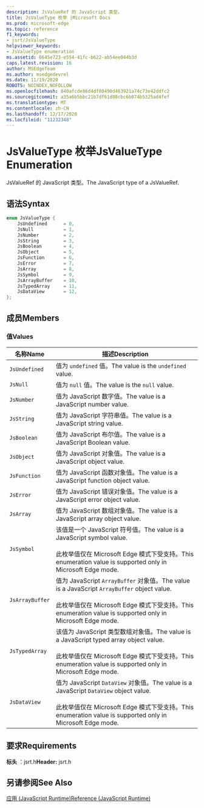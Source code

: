 ```yaml
---
description: JsValueRef 的 JavaScript 类型。
title: JsValueType 枚举 |Microsoft Docs
ms.prod: microsoft-edge
ms.topic: reference
f1_keywords:
- jsrt/JsValueType
helpviewer_keywords:
- JsValueType enumeration
ms.assetid: 6645e723-e554-41fc-b622-ab54ee044b3d
caps.latest.revision: 16
author: MSEdgeTeam
ms.author: msedgedevrel
ms.date: 11/19/2020
ROBOTS: NOINDEX,NOFOLLOW
ms.openlocfilehash: 840afcde86d4df80490d463921a74c73e42ddfc2
ms.sourcegitcommit: a35a6b5bbc21b7df61d08cbc6b074b5325ad4fef
ms.translationtype: MT
ms.contentlocale: zh-CN
ms.lasthandoff: 12/17/2020
ms.locfileid: "11232348"
---
```

# <span data-ttu-id="4428b-103">JsValueType 枚举</span><span class="sxs-lookup"><span data-stu-id="4428b-103">JsValueType Enumeration</span></span>

<span data-ttu-id="4428b-104">JsValueRef 的 JavaScript 类型。</span><span class="sxs-lookup"><span data-stu-id="4428b-104">The JavaScript type of a JsValueRef.</span></span>  
  
## <span data-ttu-id="4428b-105">语法</span><span class="sxs-lookup"><span data-stu-id="4428b-105">Syntax</span></span>  
  
```cpp  
enum JsValueType {  
    JsUndefined      = 0,  
    JsNull           = 1,  
    JsNumber         = 2,  
    JsString         = 3,  
    JsBoolean        = 4,  
    JsObject         = 5,  
    JsFunction       = 6,  
    JsError          = 7,  
    JsArray          = 8,  
    JsSymbol         = 9,  
    JsArrayBuffer    = 10,  
    JsTypedArray     = 11,  
    JsDataView       = 12,  
};  
```  
  
## <span data-ttu-id="4428b-106">成员</span><span class="sxs-lookup"><span data-stu-id="4428b-106">Members</span></span>  
  
### <span data-ttu-id="4428b-107">值</span><span class="sxs-lookup"><span data-stu-id="4428b-107">Values</span></span>  
  
|<span data-ttu-id="4428b-108">名称</span><span class="sxs-lookup"><span data-stu-id="4428b-108">Name</span></span>|<span data-ttu-id="4428b-109">描述</span><span class="sxs-lookup"><span data-stu-id="4428b-109">Description</span></span>|  
|----------|-----------------|  
|`JsUndefined`|<span data-ttu-id="4428b-110">值为 `undefined` 值。</span><span class="sxs-lookup"><span data-stu-id="4428b-110">The value is the `undefined` value.</span></span>|  
|`JsNull`|<span data-ttu-id="4428b-111">值为 `null` 值。</span><span class="sxs-lookup"><span data-stu-id="4428b-111">The value is the `null` value.</span></span>|  
|`JsNumber`|<span data-ttu-id="4428b-112">值为 JavaScript 数字值。</span><span class="sxs-lookup"><span data-stu-id="4428b-112">The value is a JavaScript number value.</span></span>|  
|`JsString`|<span data-ttu-id="4428b-113">值为 JavaScript 字符串值。</span><span class="sxs-lookup"><span data-stu-id="4428b-113">The value is a JavaScript string value.</span></span>|  
|`JsBoolean`|<span data-ttu-id="4428b-114">值为 JavaScript 布尔值。</span><span class="sxs-lookup"><span data-stu-id="4428b-114">The value is a JavaScript Boolean value.</span></span>|  
|`JsObject`|<span data-ttu-id="4428b-115">值为 JavaScript 对象值。</span><span class="sxs-lookup"><span data-stu-id="4428b-115">The value is a JavaScript object value.</span></span>|  
|`JsFunction`|<span data-ttu-id="4428b-116">值为 JavaScript 函数对象值。</span><span class="sxs-lookup"><span data-stu-id="4428b-116">The value is a JavaScript function object value.</span></span>|  
|`JsError`|<span data-ttu-id="4428b-117">值为 JavaScript 错误对象值。</span><span class="sxs-lookup"><span data-stu-id="4428b-117">The value is a JavaScript error object value.</span></span>|  
|`JsArray`|<span data-ttu-id="4428b-118">值为 JavaScript 数组对象值。</span><span class="sxs-lookup"><span data-stu-id="4428b-118">The value is a JavaScript array object value.</span></span>|  
|`JsSymbol`|<span data-ttu-id="4428b-119">该值是一个 JavaScript 符号值。</span><span class="sxs-lookup"><span data-stu-id="4428b-119">The value is a JavaScript symbol value.</span></span><br /><br /> <span data-ttu-id="4428b-120">此枚举值仅在 Microsoft Edge 模式下受支持。</span><span class="sxs-lookup"><span data-stu-id="4428b-120">This enumeration value is supported only in Microsoft Edge mode.</span></span>|  
|`JsArrayBuffer`|<span data-ttu-id="4428b-121">值为 JavaScript `ArrayBuffer` 对象值。</span><span class="sxs-lookup"><span data-stu-id="4428b-121">The value is a JavaScript `ArrayBuffer` object value.</span></span><br /><br /> <span data-ttu-id="4428b-122">此枚举值仅在 Microsoft Edge 模式下受支持。</span><span class="sxs-lookup"><span data-stu-id="4428b-122">This enumeration value is supported only in Microsoft Edge mode.</span></span>|  
|`JsTypedArray`|<span data-ttu-id="4428b-123">该值为 JavaScript 类型数组对象值。</span><span class="sxs-lookup"><span data-stu-id="4428b-123">The value is a JavaScript typed array object value.</span></span><br /><br /> <span data-ttu-id="4428b-124">此枚举值仅在 Microsoft Edge 模式下受支持。</span><span class="sxs-lookup"><span data-stu-id="4428b-124">This enumeration value is supported only in Microsoft Edge mode.</span></span>|  
|`JsDataView`|<span data-ttu-id="4428b-125">值为 JavaScript `DataView` 对象值。</span><span class="sxs-lookup"><span data-stu-id="4428b-125">The value is a JavaScript `DataView` object value.</span></span><br /><br /> <span data-ttu-id="4428b-126">此枚举值仅在 Microsoft Edge 模式下受支持。</span><span class="sxs-lookup"><span data-stu-id="4428b-126">This enumeration value is supported only in Microsoft Edge mode.</span></span>|  
  
## <span data-ttu-id="4428b-127">要求</span><span class="sxs-lookup"><span data-stu-id="4428b-127">Requirements</span></span>  
 <span data-ttu-id="4428b-128">**标头** ：jsrt.h</span><span class="sxs-lookup"><span data-stu-id="4428b-128">**Header:** jsrt.h</span></span>  
  
## <span data-ttu-id="4428b-129">另请参阅</span><span class="sxs-lookup"><span data-stu-id="4428b-129">See Also</span></span>  
 [<span data-ttu-id="4428b-130">应用 (JavaScript Runtime)</span><span class="sxs-lookup"><span data-stu-id="4428b-130">Reference (JavaScript Runtime)</span></span>](../chakra-hosting/reference-javascript-runtime.md)
